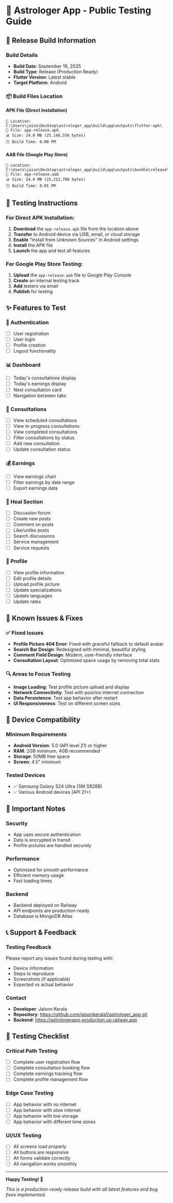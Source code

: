 # 🚀 Astrologer App - Public Testing Guide

## 📱 Release Build Information

### Build Details
- **Build Date**: September 19, 2025
- **Build Type**: Release (Production Ready)
- **Flutter Version**: Latest stable
- **Target Platform**: Android

### 📦 Build Files Location

#### APK File (Direct Installation)
```
📁 Location: C:\Users\jaiso\Desktop\astrologer_app\build\app\outputs\flutter-apk\
📄 File: app-release.apk
📊 Size: 24.0 MB (25,146,556 bytes)
🕐 Build Time: 6:00 PM
```

#### AAB File (Google Play Store)
```
📁 Location: C:\Users\jaiso\Desktop\astrologer_app\build\app\outputs\bundle\release\
📄 File: app-release.aab
📊 Size: 24.0 MB (25,212,708 bytes)
🕐 Build Time: 6:01 PM
```

## 🧪 Testing Instructions

### For Direct APK Installation:
1. **Download** the `app-release.apk` file from the location above
2. **Transfer** to Android device via USB, email, or cloud storage
3. **Enable** "Install from Unknown Sources" in Android settings
4. **Install** the APK file
5. **Launch** the app and test all features

### For Google Play Store Testing:
1. **Upload** the `app-release.aab` file to Google Play Console
2. **Create** an internal testing track
3. **Add** testers via email
4. **Publish** for testing

## ✨ Features to Test

### 🔐 Authentication
- [ ] User registration
- [ ] User login
- [ ] Profile creation
- [ ] Logout functionality

### 📊 Dashboard
- [ ] Today's consultations display
- [ ] Today's earnings display
- [ ] Next consultation card
- [ ] Navigation between tabs

### 💬 Consultations
- [ ] View scheduled consultations
- [ ] View in-progress consultations
- [ ] View completed consultations
- [ ] Filter consultations by status
- [ ] Add new consultation
- [ ] Update consultation status

### 💰 Earnings
- [ ] View earnings chart
- [ ] Filter earnings by date range
- [ ] Export earnings data

### 🧘 Heal Section
- [ ] Discussion forum
- [ ] Create new posts
- [ ] Comment on posts
- [ ] Like/unlike posts
- [ ] Search discussions
- [ ] Service management
- [ ] Service requests

### 👤 Profile
- [ ] View profile information
- [ ] Edit profile details
- [ ] Upload profile picture
- [ ] Update specializations
- [ ] Update languages
- [ ] Update rates

## 🐛 Known Issues & Fixes

### ✅ Fixed Issues
- **Profile Picture 404 Error**: Fixed with graceful fallback to default avatar
- **Search Bar Design**: Redesigned with minimal, beautiful styling
- **Comment Field Design**: Modern, user-friendly interface
- **Consultation Layout**: Optimized space usage by removing total stats

### 🔍 Areas to Focus Testing
- **Image Loading**: Test profile picture upload and display
- **Network Connectivity**: Test with poor/no internet connection
- **Data Persistence**: Test app behavior after restart
- **UI Responsiveness**: Test on different screen sizes

## 📱 Device Compatibility

### Minimum Requirements
- **Android Version**: 5.0 (API level 21) or higher
- **RAM**: 2GB minimum, 4GB recommended
- **Storage**: 50MB free space
- **Screen**: 4.5" minimum

### Tested Devices
- ✅ Samsung Galaxy S24 Ultra (SM S928B)
- ✅ Various Android devices (API 21+)

## 🚨 Important Notes

### Security
- App uses secure authentication
- Data is encrypted in transit
- Profile pictures are handled securely

### Performance
- Optimized for smooth performance
- Efficient memory usage
- Fast loading times

### Backend
- Backend deployed on Railway
- API endpoints are production-ready
- Database is MongoDB Atlas

## 📞 Support & Feedback

### Testing Feedback
Please report any issues found during testing with:
- Device information
- Steps to reproduce
- Screenshots (if applicable)
- Expected vs actual behavior

### Contact
- **Developer**: Jaison Kerala
- **Repository**: https://github.com/jaisonkerala1/astrologer_app.git
- **Backend**: https://astrologerapp-production.up.railway.app

## 🎯 Testing Checklist

### Critical Path Testing
- [ ] Complete user registration flow
- [ ] Complete consultation booking flow
- [ ] Complete earnings tracking flow
- [ ] Complete profile management flow

### Edge Case Testing
- [ ] App behavior with no internet
- [ ] App behavior with slow internet
- [ ] App behavior with low storage
- [ ] App behavior with different time zones

### UI/UX Testing
- [ ] All screens load properly
- [ ] All buttons are responsive
- [ ] All forms validate correctly
- [ ] All navigation works smoothly

---

**Happy Testing! 🎉**

*This is a production-ready release build with all latest features and bug fixes implemented.*

































